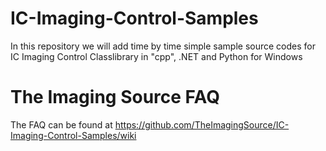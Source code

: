 # IC-Imaging-Control-Samples
In this repository we will add time by time simple sample source codes for IC Imaging Control Classlibrary in "cpp", .NET and Python for Windows

# The Imaging Source FAQ
The FAQ can be found at https://github.com/TheImagingSource/IC-Imaging-Control-Samples/wiki
